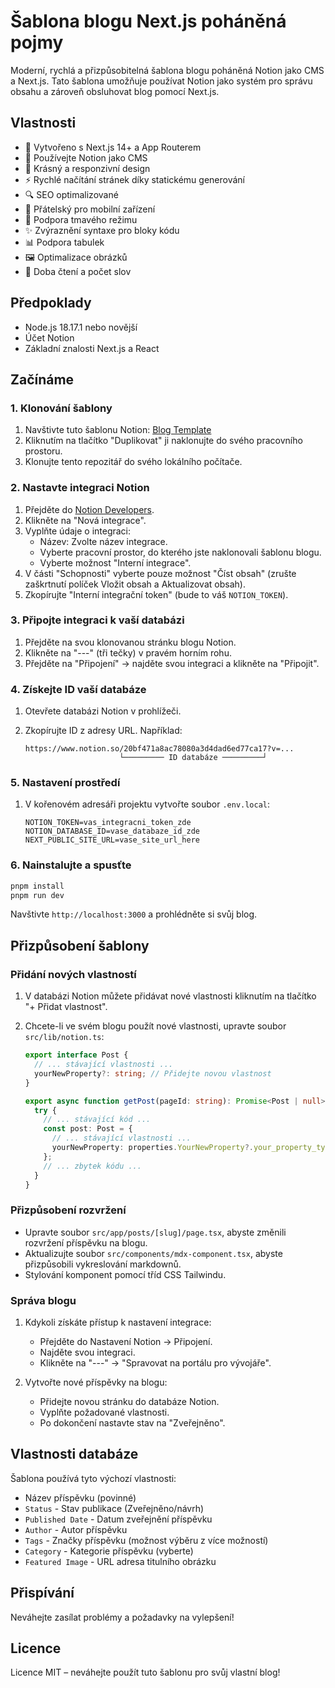 # Šablona blogu Next.js poháněná pojmy

Moderní, rychlá a přizpůsobitelná šablona blogu poháněná Notion jako CMS a Next.js. Tato šablona umožňuje používat Notion jako systém pro správu obsahu a zároveň obsluhovat blog pomocí Next.js.

## Vlastnosti

- 🚀 Vytvořeno s Next.js 14+ a App Routerem
- 📝 Používejte Notion jako CMS
- 🎨 Krásný a responzivní design
- ⚡ Rychlé načítání stránek díky statickému generování
- 🔍 SEO optimalizované
- 📱 Přátelský pro mobilní zařízení
- 🌙 Podpora tmavého režimu
- ✨ Zvýraznění syntaxe pro bloky kódu
- 📊 Podpora tabulek
- 🖼️ Optimalizace obrázků
- 📅 Doba čtení a počet slov

## Předpoklady

- Node.js 18.17.1 nebo novější
- Účet Notion
- Základní znalosti Next.js a React

## Začínáme

### 1. Klonování šablony

1. Navštivte tuto šablonu Notion: [Blog Template](https://exclusive-gatsby-850.notion.site/20a186dad999800dbb94f239f907215d?v=20a186dad99980228480000c8707478c&source=github)
2. Kliknutím na tlačítko "Duplikovat" ji naklonujte do svého pracovního prostoru.
3. Klonujte tento repozitář do svého lokálního počítače.

### 2. Nastavte integraci Notion

1. Přejděte do [Notion Developers](https://www.notion.so/my-integrations).
2. Klikněte na "Nová integrace".
3. Vyplňte údaje o integraci:
   - Název: Zvolte název integrace.
   - Vyberte pracovní prostor, do kterého jste naklonovali šablonu blogu.
   - Vyberte možnost "Interní integrace".
4. V části "Schopnosti" vyberte pouze možnost "Číst obsah" (zrušte zaškrtnutí políček Vložit obsah a Aktualizovat obsah).
5. Zkopírujte "Interní integrační token" (bude to váš `NOTION_TOKEN`).

### 3. Připojte integraci k vaší databázi

1. Přejděte na svou klonovanou stránku blogu Notion.
2. Klikněte na "---" (tři tečky) v pravém horním rohu.
3. Přejděte na "Připojení" -> najděte svou integraci a klikněte na "Připojit".

### 4. Získejte ID vaší databáze

1. Otevřete databázi Notion v prohlížeči.
2. Zkopírujte ID z adresy URL. Například:

   ```
   https://www.notion.so/20bf471a8ac78080a3d4dad6ed77ca17?v=...
                        └───────── ID databáze ─────────┘
   ```

### 5. Nastavení prostředí

1. V kořenovém adresáři projektu vytvořte soubor `.env.local`:

   ```env
   NOTION_TOKEN=vas_integracni_token_zde
   NOTION_DATABASE_ID=vase_databaze_id_zde
   NEXT_PUBLIC_SITE_URL=vase_site_url_here
   ```

### 6. Nainstalujte a spusťte

```bash
pnpm install
pnpm run dev
```

Navštivte `http://localhost:3000` a prohlédněte si svůj blog.

## Přizpůsobení šablony

### Přidání nových vlastností

1. V databázi Notion můžete přidávat nové vlastnosti kliknutím na tlačítko "+ Přidat vlastnost".
2. Chcete-li ve svém blogu použít nové vlastnosti, upravte soubor `src/lib/notion.ts`:

   ```typescript
   export interface Post {
     // ... stávající vlastnosti ...
     yourNewProperty?: string; // Přidejte novou vlastnost
   }

   export async function getPost(pageId: string): Promise<Post | null> {
     try {
       // ... stávající kód ...
       const post: Post = {
         // ... stávající vlastnosti ...
         yourNewProperty: properties.YourNewProperty?.your_property_type?.value,
       };
       // ... zbytek kódu ...
     }
   }
   ```

### Přizpůsobení rozvržení

- Upravte soubor `src/app/posts/[slug]/page.tsx`, abyste změnili rozvržení příspěvku na blogu.
- Aktualizujte soubor `src/components/mdx-component.tsx`, abyste přizpůsobili vykreslování markdownů.
- Stylování komponent pomocí tříd CSS Tailwindu.

### Správa blogu

1. Kdykoli získáte přístup k nastavení integrace:
   - Přejděte do Nastavení Notion -> Připojení.
   - Najděte svou integraci.
   - Klikněte na "---" -> "Spravovat na portálu pro vývojáře".

2. Vytvořte nové příspěvky na blogu:
   - Přidejte novou stránku do databáze Notion.
   - Vyplňte požadované vlastnosti.
   - Po dokončení nastavte stav na "Zveřejněno".

## Vlastnosti databáze

Šablona používá tyto výchozí vlastnosti:

- Název příspěvku (povinné)
- `Status` - Stav publikace (Zveřejněno/návrh)
- `Published Date` - Datum zveřejnění příspěvku
- `Author` - Autor příspěvku
- `Tags` - Značky příspěvku (možnost výběru z více možností)
- `Category` - Kategorie příspěvku (vyberte)
- `Featured Image` - URL adresa titulního obrázku

## Přispívání

Neváhejte zasílat problémy a požadavky na vylepšení!

## Licence

Licence MIT – neváhejte použít tuto šablonu pro svůj vlastní blog!